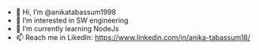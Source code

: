 - 👋 Hi, I’m @anikatabassum1998
- 👀 I’m interested in SW engineering
- 🌱 I’m currently learning NodeJs
- 📫 Reach me in LikedIn: https://www.linkedin.com/in/anika-tabassum18/

<!---
anikatabassum1998/anikatabassum1998 is a ✨ special ✨ repository because its `README.md` (this file) appears on your GitHub profile.
You can click the Preview link to take a look at your changes.
--->
